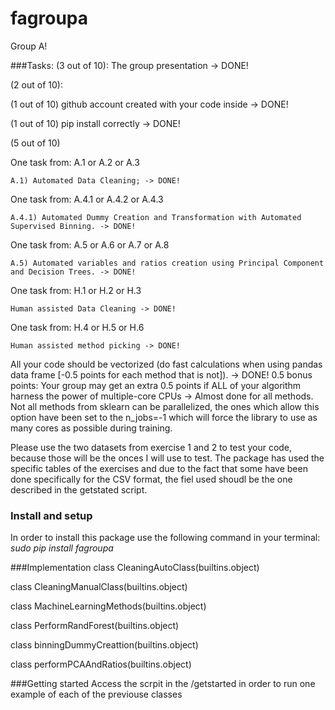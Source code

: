 # fagroupa
Group A!

###Tasks:
(3 out of 10): The group presentation -> DONE!

(2 out of 10):

  (1 out of 10) github account created with your code inside -> DONE!
  
  (1 out of 10) pip install correctly -> DONE!
  
(5 out of 10)

  One task from: A.1 or A.2 or A.3
  
    A.1) Automated Data Cleaning; -> DONE!
    
  One task from: A.4.1 or A.4.2 or A.4.3
  
    A.4.1) Automated Dummy Creation and Transformation with Automated Supervised Binning. -> DONE!
    
  One task from: A.5 or A.6 or A.7 or A.8
  
    A.5) Automated variables and ratios creation using Principal Component and Decision Trees. -> DONE!
    
  One task from: H.1 or H.2 or H.3
  
    Human assisted Data Cleaning -> DONE!
    
  One task from: H.4 or H.5 or H.6
  
    Human assisted method picking -> DONE!
    

All your code should be vectorized (do fast calculations when using pandas data frame [-0.5 points for each method that is not]). -> DONE!
0.5 bonus points: Your group may get an extra 0.5 points if ALL of your algorithm harness the power of multiple-core CPUs -> Almost done for all methods. Not all methods from sklearn can be parallelized, the ones which allow this option have been set to the n_jobs=-1 which will force the library to use as many cores as possible during training. 

Please use the two datasets from exercise 1 and 2 to test your code, because those will be the onces I will use to test.
The package has used the specific tables of the exercises and due to the fact that some have been done specifically for the CSV format, the fiel used shoudl be the one described in the getstated script. 

### Install and setup
In order to install this package use the following command in your terminal: *sudo pip install fagroupa*

###Implementation
class CleaningAutoClass(builtins.object)

class CleaningManualClass(builtins.object)

class MachineLearningMethods(builtins.object)

class PerformRandForest(builtins.object)

class binningDummyCreattion(builtins.object)

class performPCAAndRatios(builtins.object)

###Getting started
Access the scrpit in the /getstarted in order to run one example of each of the previouse classes
